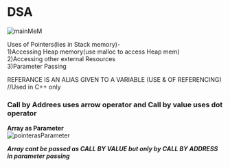 # DSA

![mainMeM](https://user-images.githubusercontent.com/32811341/89572918-71199100-d847-11ea-860b-a6d502e75cb4.png)


Uses of Pointers(lies in Stack memory)-                                                                                                                                                                           
  1)Accessing Heap memory(use malloc to access Heap mem)                                                                                                                          
  2)Accessing other external Resources                                                                                                                                                  
  3)Parameter Passing                                                                                                                                                                                     
  
 REFERANCE IS AN ALIAS GIVEN TO A VARIABLE (USE & OF REFERENCING) //Used in C++ only  
 
 ### Call by Addrees uses arrow operator and Call by value uses dot operator 
 
 
 
 **Array as Parameter**                                                                                                                                                                                       
 ![pointerasParameter](https://user-images.githubusercontent.com/32811341/89731548-95eb4f80-da65-11ea-8622-4f3f560b5380.png)
 
 ***Array cant be passed as CALL BY VALUE but only by CALL BY ADDRESS in parameter passing***

